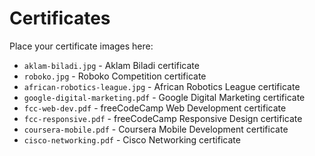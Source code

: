 # Certificates

Place your certificate images here:

- `aklam-biladi.jpg` - Aklam Biladi certificate
- `roboko.jpg` - Roboko Competition certificate
- `african-robotics-league.jpg` - African Robotics League certificate
- `google-digital-marketing.pdf` - Google Digital Marketing certificate
- `fcc-web-dev.pdf` - freeCodeCamp Web Development certificate
- `fcc-responsive.pdf` - freeCodeCamp Responsive Design certificate
- `coursera-mobile.pdf` - Coursera Mobile Development certificate
- `cisco-networking.pdf` - Cisco Networking certificate
